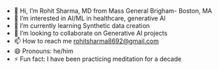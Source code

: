 - 👋 Hi, I’m Rohit Sharma, MD from Mass General Brigham- Boston, MA
- 👀 I’m interested in AI/ML in healthcare, generative AI
- 🌱 I’m currently learning Synthetic data creation
- 💞️ I’m looking to collaborate on Generative AI projects
- 📫 How to reach me rohitsharma8692@gmail.com
- 😄 Pronouns: he/him
- ⚡ Fun fact: I have been practicing meditation for a decade

<!---
rohit8692/rohit8692 is a ✨ special ✨ repository because its `README.md` (this file) appears on your GitHub profile.
You can click the Preview link to take a look at your changes.
--->
